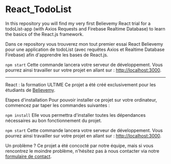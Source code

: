 # React_TodoList

In this repository you will find my very first Believemy React trial for a todoList-app (with Axios Requests and Firebase Realtime Database) to learn the basics of the React.js framework.

Dans ce repository vous trouverez mon tout premier essai React Believemy pour une application de todoList (avec requêtes Axios et Realtime Database Firebase) afin d'apprendre les bases de React.js.

`npm start` Cette commande lancera votre serveur de développement. Vous pourrez ainsi travailler sur votre projet en allant sur : [http://localhost:3000](http://localhost:3000).

---

React : la formation ULTIME Ce projet a été créé exclusivement pour les étudiants de [Believemy](https://believemy.com).

Etapes d'installation Pour pouvoir installer ce projet sur votre ordinateur, commencez par taper les commandes suivantes :

`npm install` Elle vous permettra d'installer toutes les dépendances nécessaires au bon fonctionnement du projet.

`npm start` Cette commande lancera votre serveur de développement. Vous pourrez ainsi travailler sur votre projet en allant sur : [http://localhost:3000](http://localhost:3000).

Un problème ? Ce projet a été concocté par notre équipe, mais si vous rencontrez le moindre problème, n'hésitez pas à nous contacter via notre [formulaire de contact](https://believemy.com/contact).

